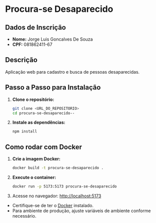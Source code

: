 
# Procura-se Desaparecido

## Dados de Inscrição
- **Nome:** Jorge Luis Goncalves De Souza
- **CPF:** 081862411-67

## Descrição
Aplicação web para cadastro e busca de pessoas desaparecidas.

## Passo a Passo para Instalação

1. **Clone o repositório:**
	```bash
	git clone <URL_DO_REPOSITORIO>
	cd procura-se-desaparecido--
	```
2. **Instale as dependências:**
	```bash
	npm install
	```

## Como rodar com Docker

1. **Crie a imagem Docker:**
	```bash
	docker build -t procura-se-desaparecido .
	```
2. **Execute o container:**
	```bash
	docker run -p 5173:5173 procura-se-desaparecido
	```
3. Acesse no navegador: [http://localhost:5173](http://localhost:5173)

- Certifique-se de ter o [Docker](https://www.docker.com/) instalado.
- Para ambiente de produção, ajuste variáveis de ambiente conforme necessário.

